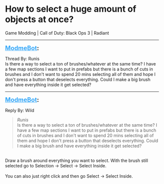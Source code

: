 # How to select a huge amount of objects at once?
Game Modding | Call of Duty: Black Ops 3 | Radiant

---
<strong style="font-size: 1.4em;"><span style="text-decoration: underline;text-decoration-color: #34a7f9;"><span style="color:#34a7f9;">ModmeBot</span></span>:</strong>

<p>Thread By: Runis<br />Is there a way to select a ton of brushes/whatever at the same time? I have a few map sections I want to put in prefabs but there is a bunch of cuts in brushes and I don&#39;t want to spend 20 mins selecting all of them and hope I don&#39;t press a button that deselects everything. Could I make a big brush and have everything inside it get selected?</p>

---
<strong style="font-size: 1.4em;"><span style="text-decoration: underline;text-decoration-color: #34a7f9;"><span style="color:#34a7f9;">ModmeBot</span></span>:</strong>

<p>Reply By: Wild<br /><blockquote><em>Runis</em><br />Is there a way to select a ton of brushes/whatever at the same time? I have a few map sections I want to put in prefabs but there is a bunch of cuts in brushes and I don&#39;t want to spend 20 mins selecting all of them and hope I don&#39;t press a button that deselects everything. Could I make a big brush and have everything inside it get selected?</blockquote><br /> Draw a brush around everything you want to select. With the brush still selected go to Selection -&gt; Select -&gt; Select Inside.<br /> <br />You can also just right click and then go Select -&gt; Select Inside.</p>

